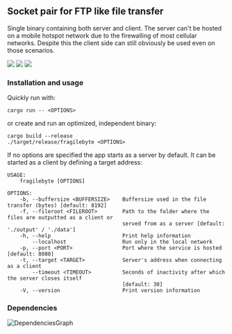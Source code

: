 ## Socket pair for FTP like file transfer

Single binary containing both server and client. The server can't be hosted on a mobile hotspot network due to the firewalling of most cellular networks. Despite this the client side can still obviously be used even on those scenarios.

<p align="left">
<a href="https://github.com/einisto/fragilebyte/actions/workflows/ci.yml"><img src="https://img.shields.io/github/workflow/status/einisto/fragilebyte/Cargo%20Build%20&%20Test"></a>
<a href="https://github.com/einisto/fragilebyte/tags"><img src="https://img.shields.io/github/v/tag/einisto/fragilebyte"></a>
<a href="https://opensource.org/licenses/MIT"><img src="https://img.shields.io/github/license/einisto/fragilebyte"></a>
</p>

### Installation and usage

Quickly run with:

```shell
cargo run -- <OPTIONS>
```

or create and run an optimized, independent binary:

```shell
cargo build --release
./target/release/fragilebyte <OPTIONS>
```

If no options are specified the app starts as a server by default. It can be started as a client by defining a target address:

```
USAGE:
    fragilebyte [OPTIONS]

OPTIONS:
    -b, --buffersize <BUFFERSIZE>    Buffersize used in the file transfer (bytes) [default: 8192]
    -f, --fileroot <FILEROOT>        Path to the folder where the files are outputted as a client or
                                     served from as a server [default: './output' / './data']
    -h, --help                       Print help information
        --localhost                  Run only in the local network
    -p, --port <PORT>                Port where the service is hosted [default: 8080]
    -t, --target <TARGET>            Server's address when connecting as a client
        --timeout <TIMEOUT>          Seconds of inactivity after which the server closes itself
                                     [default: 30]
    -V, --version                    Print version information
```

### Dependencies

![DependenciesGraph](https://github.com/einisto/fragilebyte/blob/main/doc/structure.svg)
